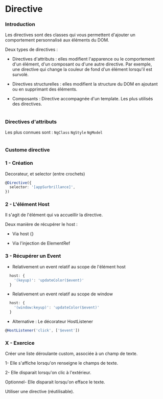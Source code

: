 # Directive

### Introduction

Les directives sont des classes qui vous permettent d'ajouter un comportement personnalisé aux éléments du DOM.

Deux types de directives :

- Directives d'attributs : elles modifient l'apparence ou le comportement d'un élément, d'un composant ou d'une autre directive. Par exemple, une directive qui change la couleur de fond d'un élément lorsqu'il est survolé.

- Directives structurelles : elles modifient la structure du DOM en ajoutant ou en supprimant des éléments.

- Composants : Directive accompagnée d'un template. Les plus utilisés des directives.

#
### Directives d'attributs

Les plus connues sont : `NgClass` `NgStyle` `NgModel`

#
### Custome directive

### 1 - Création

Decorateur, et selector (entre crochets)

```typescript
@Directive({
  selector: '[appSurbrillance]',
})

```

### 2 - L'élément Host

Il s'agit de l'élément qui va accueillir la directive.

Deux manière de récupérer le host :

- Via host {}

- Via l'injection de ElementRef

### 3 - Récupérer un Event

- Relativement un event relatif au scope de l'élément host

```typescript
  host: {
    '(keyup)': 'updateColor($event)'
  }
```


- Relativement un event relatif au scope de window

```typescript
  host: {
    '(window:keyup)': 'updateColor($event)'
  }
```

- Alternative : Le décorateur HostListener

```typescript
@HostListener('click', ['$event'])
```

### X - Exercice

Créer une liste déroulante custom, associée à un champ de texte.

1- Elle s'affiche lorsqu'on renseigne le champs de texte.

2- Elle disparait lorsqu'on clic à l'extérieur.

Optionnel- Elle disparait lorsqu'on efface le texte.

Utiliser une directive (réutilisable).

